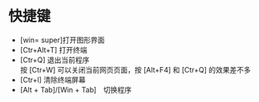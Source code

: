 # 快捷键
- [win= super]打开图形界面
- [Ctr+Alt+T]  打开终端
- [Ctr+Q] 退出当前程序
<br>  按 [Ctr+W] 可以关闭当前网页页面，按 [Alt+F4] 和 [Ctr+Q] 的效果差不多
- [Ctr+l] 清除终端屏幕
- [Alt + Tab]/[Win + Tab]　切换程序
